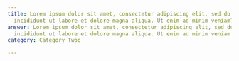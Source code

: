 ```yaml
---
title: Lorem ipsum dolor sit amet, consectetur adipiscing elit, sed do eiusmod tempor
  incididunt ut labore et dolore magna aliqua. Ut enim ad minim veniam?
answer: Lorem ipsum dolor sit amet, consectetur adipiscing elit, sed do eiusmod tempor
  incididunt ut labore et dolore magna aliqua. Ut enim ad minim veniam
category: Category Twoo

---
```

